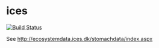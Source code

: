 # ices
[![Build Status](https://travis-ci.org/globalbioticinteractions/ices.svg?branch=master)](https://travis-ci.org/globalbioticinteractions/ices)

See http://ecosystemdata.ices.dk/stomachdata/index.aspx
